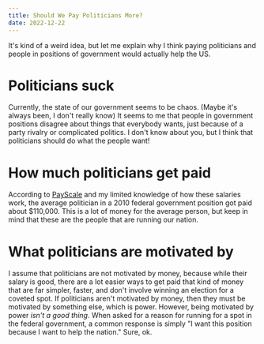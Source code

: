 ```yaml
---
title: Should We Pay Politicians More?
date: 2022-12-22
---
```


It's kind of a weird idea, but let me explain why I think paying politicians and people in positions of government would actually help the US.

# Politicians suck

Currently, the state of our government seems to be chaos. (Maybe it's always been, I don't really know) It seems to me that people in government positions disagree about things that everybody wants, just because of a party rivalry or complicated politics. I don't know about you, but I think that politicians should do what the people want!

# How much politicians get paid

According to [PayScale](https://www.payscale.com/politician-salaries) and my limited knowledge of how these salaries work, the average politician in a 2010 federal government position got paid about $110,000. This is a lot of money for the average person, but keep in mind that these are the people that are running our nation.

# What politicians are motivated by

I assume that politicians are not motivated by money, because while their salary is good, there are a lot easier ways to get paid that kind of money that are far simpler, faster, and don't involve winning an election for a coveted spot. If politicians aren't motivated by money, then they must be motivated by something else, which is power. However, being motivated by power _isn't a good thing_. When asked for a reason for running for a spot in the federal government, a common response is simply "I want this position because I want to help the nation." Sure, ok.
